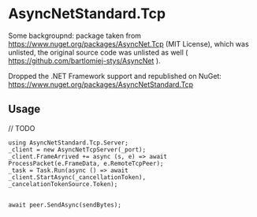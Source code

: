 # AsyncNetStandard.Tcp

Some backgroupnd: package taken from https://www.nuget.org/packages/AsyncNet.Tcp (MIT License), which was unlisted, the original source code was unlisted as well ( https://github.com/bartlomiej-stys/AsyncNet ).

Dropped the .NET Framework support and republished on NuGet: https://www.nuget.org/packages/AsyncNetStandard.Tcp

## Usage
// TODO

```
using AsyncNetStandard.Tcp.Server;
_client = new AsyncNetTcpServer(_port);
_client.FrameArrived += async (s, e) => await ProcessPacket(e.FrameData, e.RemoteTcpPeer);
_task = Task.Run(async () => await _client.StartAsync(_cancellationToken), _cancelationTokenSource.Token);


await peer.SendAsync(sendBytes);
```
